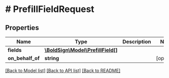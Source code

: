 # # PrefillFieldRequest

## Properties

Name | Type | Description | Notes
------------ | ------------- | ------------- | -------------
**fields** | [**\BoldSign\Model\PrefillField[]**](PrefillField.md) |  |
**on_behalf_of** | **string** |  | [optional]

[[Back to Model list]](../../README.md#models) [[Back to API list]](../../README.md#endpoints) [[Back to README]](../../README.md)
